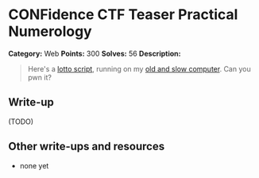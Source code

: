 # CONFidence CTF Teaser Practical Numerology

**Category:** Web
**Points:** 300
**Solves:** 56
**Description:**

> Here's a [lotto script](index.php), running on my [old and slow computer](134.213.136.172). Can you pwn it?  

## Write-up

(TODO)

## Other write-ups and resources

* none yet
